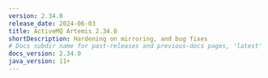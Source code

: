 ```yaml
---
version: 2.34.0
release_date: 2024-06-03
title: ActiveMQ Artemis 2.34.0
shortDescription: Hardening on mirroring, and bug fixes
# Docs subdir name for past-releases and previous-docs pages, 'latest' is always used on the main download page.
docs_version: 2.34.0
java_version: 11+
---
```

